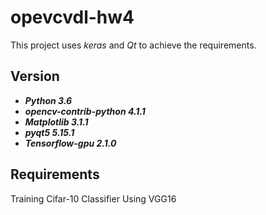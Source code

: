 # opevcvdl-hw4
This project uses *keras* and *Qt* to achieve the requirements.
## Version
- ***Python 3.6***  
- ***opencv-contrib-python 4.1.1***  
- ***Matplotlib 3.1.1***  
- ***pyqt5 5.15.1***
- ***Tensorflow-gpu 2.1.0***
## Requirements
Training Cifar-10 Classifier Using VGG16

